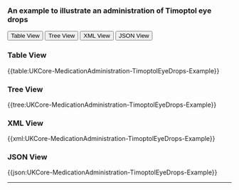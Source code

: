### An example to illustrate an administration of Timoptol eye drops


<div class="tab">
 <button class="tablinks active" onclick="openTab(event, 'Table View')">Table View</button>
 <button class="tablinks" onclick="openTab(event, 'Tree View')">Tree View</button>
 <button class="tablinks" onclick="openTab(event, 'XML View')">XML View</button>
 <button class="tablinks" onclick="openTab(event, 'JSON View')">JSON View</button>
</div>

<div id="Table View" class="tabcontent" style="display:block">
  <h3>Table View</h3>
{{table:UKCore-MedicationAdministration-TimoptolEyeDrops-Example}}
</div>

<div id="Tree View" class="tabcontent">
  <h3>Tree View</h3>
{{tree:UKCore-MedicationAdministration-TimoptolEyeDrops-Example}}
</div>

<div id="XML View" class="tabcontent">
  <h3>XML View</h3>
{{xml:UKCore-MedicationAdministration-TimoptolEyeDrops-Example}}
</div>

<div id="JSON View" class="tabcontent">
  <h3>JSON View</h3>
{{json:UKCore-MedicationAdministration-TimoptolEyeDrops-Example}}
</div>

---

